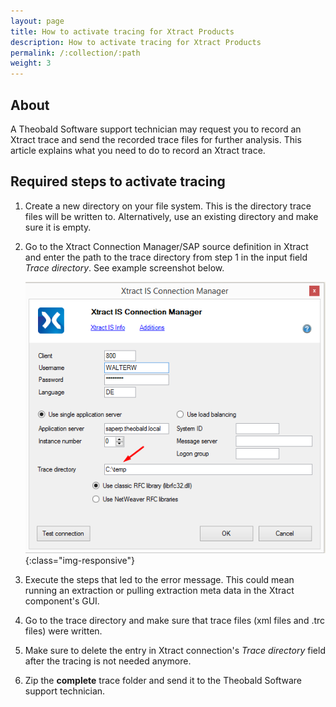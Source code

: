 ```yaml
---
layout: page
title: How to activate tracing for Xtract Products
description: How to activate tracing for Xtract Products
permalink: /:collection/:path
weight: 3
---
```



## About
A Theobald Software support technician may request you to record an Xtract trace and send the recorded trace files for further analysis. This article explains what you need to do to record an Xtract trace.

## Required steps to activate tracing

1. Create a new directory on your file system. This is the directory trace files will be written to. Alternatively, use an existing directory and make sure it is empty.
2. Go to the Xtract Connection Manager/SAP source definition in Xtract and enter the path to the trace directory from step 1 in the input field *Trace directory*. See example screenshot below. 

    ![XtractConnectionLog](/img/contents/XtractConnectionLog.png){:class="img-responsive"} 

3. Execute the steps that led to the error message. This could mean running an extraction or pulling extraction meta data in the Xtract component's GUI. 
4. Go to the trace directory and make sure that trace files (xml files and .trc files) were written. 
5. Make sure to delete the entry in Xtract connection's *Trace directory* field after the tracing is not needed anymore. 
6. Zip the **complete** trace folder and send it to the Theobald Software support technician.


<!--
****
#### Related Links

-->
